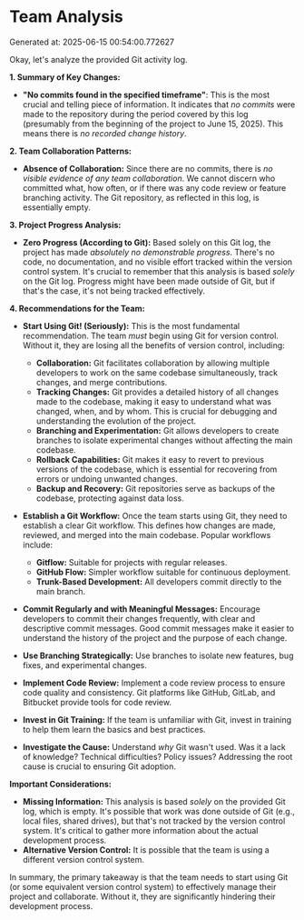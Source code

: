 # Team Analysis
Generated at: 2025-06-15 00:54:00.772627

Okay, let's analyze the provided Git activity log.

**1. Summary of Key Changes:**

*   **"No commits found in the specified timeframe"**:  This is the most crucial and telling piece of information. It indicates that *no commits* were made to the repository during the period covered by this log (presumably from the beginning of the project to June 15, 2025). This means there is *no recorded change history*.

**2. Team Collaboration Patterns:**

*   **Absence of Collaboration:** Since there are no commits, there is *no visible evidence of any team collaboration*.  We cannot discern who committed what, how often, or if there was any code review or feature branching activity.  The Git repository, as reflected in this log, is essentially empty.

**3. Project Progress Analysis:**

*   **Zero Progress (According to Git):**  Based solely on this Git log, the project has made *absolutely no demonstrable progress*. There's no code, no documentation, and no visible effort tracked within the version control system.  It's crucial to remember that this analysis is based *solely* on the Git log.  Progress might have been made outside of Git, but if that's the case, it's not being tracked effectively.

**4. Recommendations for the Team:**

*   **Start Using Git! (Seriously):**  This is the most fundamental recommendation. The team *must* begin using Git for version control.  Without it, they are losing all the benefits of version control, including:
    *   **Collaboration:**  Git facilitates collaboration by allowing multiple developers to work on the same codebase simultaneously, track changes, and merge contributions.
    *   **Tracking Changes:** Git provides a detailed history of all changes made to the codebase, making it easy to understand what was changed, when, and by whom. This is crucial for debugging and understanding the evolution of the project.
    *   **Branching and Experimentation:**  Git allows developers to create branches to isolate experimental changes without affecting the main codebase.
    *   **Rollback Capabilities:**  Git makes it easy to revert to previous versions of the codebase, which is essential for recovering from errors or undoing unwanted changes.
    *   **Backup and Recovery:** Git repositories serve as backups of the codebase, protecting against data loss.

*   **Establish a Git Workflow:** Once the team starts using Git, they need to establish a clear Git workflow.  This defines how changes are made, reviewed, and merged into the main codebase. Popular workflows include:
    *   **Gitflow:**  Suitable for projects with regular releases.
    *   **GitHub Flow:**  Simpler workflow suitable for continuous deployment.
    *   **Trunk-Based Development:**  All developers commit directly to the main branch.

*   **Commit Regularly and with Meaningful Messages:**  Encourage developers to commit their changes frequently, with clear and descriptive commit messages.  Good commit messages make it easier to understand the history of the project and the purpose of each change.

*   **Use Branching Strategically:**  Use branches to isolate new features, bug fixes, and experimental changes.

*   **Implement Code Review:**  Implement a code review process to ensure code quality and consistency. Git platforms like GitHub, GitLab, and Bitbucket provide tools for code review.

*   **Invest in Git Training:**  If the team is unfamiliar with Git, invest in training to help them learn the basics and best practices.

*   **Investigate the Cause:** Understand *why* Git wasn't used.  Was it a lack of knowledge?  Technical difficulties?  Policy issues?  Addressing the root cause is crucial to ensuring Git adoption.

**Important Considerations:**

*   **Missing Information:** This analysis is based *solely* on the provided Git log, which is empty.  It's possible that work was done outside of Git (e.g., local files, shared drives), but that's not tracked by the version control system.  It's critical to gather more information about the actual development process.
*   **Alternative Version Control:** It is possible that the team is using a different version control system.

In summary, the primary takeaway is that the team needs to start using Git (or some equivalent version control system) to effectively manage their project and collaborate. Without it, they are significantly hindering their development process.
